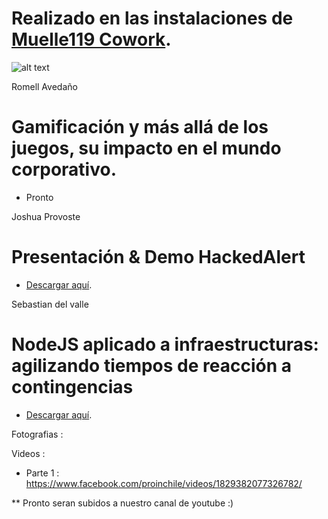 
# Realizado en las instalaciones de  [Muelle119 Cowork](http://www.muelle119.cl/).

![alt text](https://s3-sa-east-1.amazonaws.com/proinchile/sponsor/unnamed-iloveimg-resized.png)



Romell Avedaño

# Gamificación y más allá de los juegos, su impacto en el mundo corporativo.

* Pronto

Joshua Provoste

# Presentación & Demo HackedAlert

- [Descargar aquí](https://s3-sa-east-1.amazonaws.com/proinchile/meetup/13/Paper_Prelanzamiento_Hackedalert.com_24_05_2017.pdf).

Sebastian del valle

# NodeJS aplicado a infraestructuras: agilizando tiempos de reacción a contingencias

- [Descargar aquí](https://s3-sa-east-1.amazonaws.com/proinchile/meetup/13/NodeJS+en+infraestruturas.pptx).




Fotografias : 

Videos : 

* Parte 1 : https://www.facebook.com/proinchile/videos/1829382077326782/

** Pronto seran subidos a nuestro canal de youtube  :)
